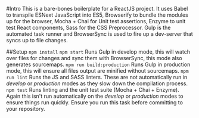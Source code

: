 #Intro
This is a bare-bones boilerplate for a ReactJS project.  It uses Babel to transpile ESNext JavaScript into ES5, Browserify to bundle the modules up for the browser, Mocha + Chai for Unit test assertions, Enzyme to unit test React components, Sass for the CSS Preprocessor.  Gulp is the automated task runner and BrowserSync is used to fire up a dev-server that syncs up to file changes.

##Setup
`npm install`
`npm start` Runs Gulp in develop mode, this will watch over files for changes and sync them with BrowserSync, this mode also generates sourcemaps.
`npm run build:production` Runs Gulp in production mode, this will ensure all files output are minified without sourcemaps.
`npm run lint` Runs the JS and SASS linters.  These are not automatically run in _develop_ or _production_ modes as they slow down the compilation process.
`npm test` Runs linting and the unit test suite (Mocha + Chai + Enzyme).  Again this isn't run automatically on the _develop_ or _production_ modes to ensure things run quickly.  Ensure you run this task before committing to your repository.
